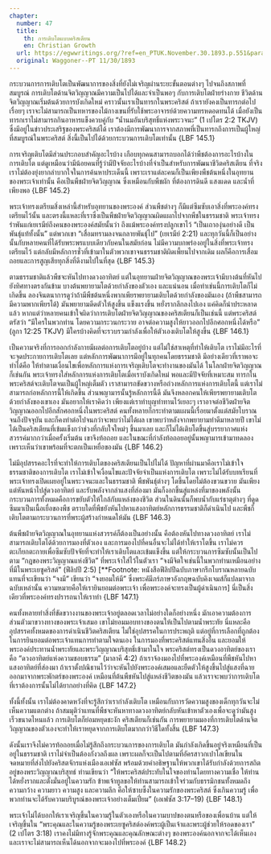 ```yaml
---
chapter:
  number: 47
  title:
    th: การเติบโตแบบคริสเตียน
    en: Christian Growth
  url: https://egwwritings.org/?ref=en_PTUK.November.30.1893.p.551&para=1525.7246
  original: Waggoner--PT 11/30/1893
---
```


กระบวนการการเติบโตเป็นพัฒนาการของสิ่งที่ยังไม่เจริญผ่านระยะขั้นตอนต่างๆ ไปจนถึงสภาพที่สมบูรณ์ การเติบโตด้านจิตวิญญาณมีความเป็นไปได้และจำเป็นพอๆ กับการเติบโตฝ่ายร่างกาย ชีวิตด้านจิตวิญญาณเริ่มต้นด้วยการบังเกิดใหม่ คราวนั้นเราเป็นทารกในพระคริสต์ ถ้าเรายังคงเป็นทารกต่อไปเรื่อยๆ เราจะไม่สามารถเป็นทหารของไม้กางเขนที่รับใช้พระอาจารย์ด้วยความทรหดอดทนได้ เมื่อยังเป็นทารกเราไม่สามารถกินอาหารแข็งควบคู่กับ “น้ำนมอันบริสุทธิ์แห่งพระวจนะ” (1 เปโตร 2:2 TKJV) ซึ่งมีอยู่ในข่าวประเสริฐของพระคริสต์ได้ เราต้องมีการพัฒนาการจากสภาพที่เป็นทารกถึงการเป็นผู้ใหญ่ที่สมบูรณ์ในพระคริสต์ สิ่งนี้เป็นไปได้ด้วยกระบวนการเติบโตเท่านั้น {LBF 145.1}

การเจริญเติบโตมีส่วนประกอบสำคัญอะไรบ้าง เกือบทุกคนสามารถบอกได้ว่าพืชต้องการอะไรบ้างในการเติบโต แต่ดูเหมือนว่ามีน้อยคนที่รู้ว่ามีปัจจัยอะไรบ้างที่จำเป็นสำหรับการพัฒนาชีวิตคริสเตียน ที่จริงเราไม่ต้องยุ่งยากลำบากใจในการค้นหาประเด็นนี้ เพราะเราแต่ละคนก็เป็นเพียงพืชต้นหนึ่งในอุทยานของพระเจ้าเท่านั้น คือเป็นพืชฝ่ายจิตวิญญาณ ซึ่งเหมือนกับพืชผัก ที่ต้องการดินดี แสงแดด และน้ำที่เพียงพอ {LBF 145.2}

พระเจ้าทรงเตรียมสิ่งเหล่านี้สำหรับอุทยานของพระองค์ ส่วนพืชต่างๆ ก็มีแต่ซึมซับเอาสิ่งที่พระองค์ทรงเตรียมไว้นั้น และตรงนี้แหละที่เราซึ่งเป็นพืชฝ่ายจิตวิญญาณผิดแผกไปจากพืชในธรรมชาติ พระเจ้าทรงรำพันแก่เยเรมีย์ถึงคนของพระองค์สมัยนั้นว่า ถึงแม้พระองค์ทรงปลูกเขาไว้ “เป็นเถาองุ่นอย่างดี เป็นพันธุ์แท้ทั้งนั้น” แต่พวกเขา “เสื่อมทรามลงจนกลายพันธุ์ไป” (เยเรมีย์ 2:21) และทุกวันนี้ก็เป็นอย่างนั้นกับหลายคนที่ได้รับพระพรแบบเดียวกับคนในสมัยก่อน ไม่มีความบกพร่องอยู่ในสิ่งที่พระเจ้าทรงเตรียมไว้ แต่กลับมีหลักการชั่วที่เข้ามาในตัวพวกเขาจนธรรมชาติผิดเพี้ยนไปจากเดิม ผลก็คือการเสื่อมถอยและการสูญเสียทุกสิ่งที่ดีงามไปในที่สุด {LBF 145.3}

ตามธรรมชาติแล้วพืชจะหันไปทางดวงอาทิตย์ แต่ในอุทยานฝ่ายจิตวิญญาณของพระเจ้ามีบางต้นที่หันไปยังทิศทางตรงกันข้าม บางต้นพยายามโตด้วยกำลังของตัวเอง และแน่นอน เมื่อทำเช่นนี้การเติบโตก็ไม่เกิดขึ้น ลองจินตนาการดูว่าถ้ามีพืชต้นหนึ่งพากเพียรพยายามเติบโตด้วยกำลังของมันเอง (ถ้าพืชสามารถมีความพากเพียรได้) มันพยายามดีดตัวให้สูงขึ้น แข็งแรงขึ้น หยั่งรากลึกลงไปเอง แค่คิดก็น่าประหลาดแล้ว หากแต่ว่าหลายคนเข้าใจผิดว่าการเติบโตฝ่ายจิตวิญญาณของคริสเตียนก็เป็นเช่นนี้ แต่พระคริสต์ตรัสว่า “มีใครในพวกท่าน โดยความกระวนกระวาย อาจต่อความสูงให้ยาวออกไปอีกศอกหนึ่งได้หรือ” (ลูกา 12:25 TKJV) มีใครบ้างคิดที่จะรวบรวมกำลังเพื่อให้ตัวเองเติบโตให้สูงขึ้น {LBF 146.1}

เป็นความจริงที่การออกกำลังกายมีผลต่อการเติบโตอยู่บ้าง แต่ไม่ใช่สาเหตุที่ทำให้เติบโต เราไม่มีอะไรที่จะจุดประกายการเติบโตเลย แต่หลักการพัฒนาการมีอยู่ในทุกคนโดยธรรมชาติ มีอย่างเดียวที่เราพอจะทำได้คือ ให้ทำตามเงื่อนไขเพื่อหลักการแห่งการเจริญเติบโตจะทำงานของมันได้ ในโลกฝ่ายจิตวิญญาณก็เช่นกัน พระเจ้าทรงใส่หลักการแห่งการเติบโตเมื่อเราบังเกิดใหม่ พอและมีปัจจัยที่เหมาะสม ทารกในพระคริสต์จะเติบโตจนเป็นผู้ใหญ่เต็มตัว เราสามารถขัดขวางหรือถ่วงหลักการแห่งการเติบโตนี้ แต่เราไม่สามารถก่อหลักการนี้ให้เกิดขึ้น ส่วนพญามารนั้นรู้หลักการนี้ดี มันจึงหลอกคนให้เพียรพยายามเติบโตด้วยกำลังของเขาเอง มันอยากให้เราคิดว่า เพียงแต่เราทำบุญทำทานไว้เยอะๆ เราอาจต่อชีวิตฝ่ายจิตวิญญาณออกไปอีกสักศอกหนึ่งในพระคริสต์ คนทั้งหลายก็กระทำตามแผนนี้เรื่อยมาตั้งแต่สมัยโบราณจนถึงปัจจุบัน และก็คงทำต่อไปจนกว่าจะพบว่าไม่ได้ผล เขาพบว่าหลังจากพยายามทำดีมาหลายปี เขาไม่ได้เป็นคริสเตียนที่เข้มแข็งกว่าช่วงที่กลับใจใหม่ๆ ขึ้นมาเลย และก็ไม่ได้เติบโตขึ้นสู่บรรยากาศแห่งสวรรค์มากกว่าเมื่อครั้งเริ่มต้น เขาจึงท้อถอย และในขณะที่กำลังท้อถอยอยู่นั้นพญามารเข้ามาทดลอง เพราะเห็นว่าเขาพร้อมที่จะตกเป็นเหยื่อของมัน {LBF 146.2}

ไม่มีอุปสรรคอะไรที่จะทำให้การเติบโตของคริสเตียนเป็นไปไม่ได้ ปัญหาที่ผ่านมาคือเราไม่เข้าใจธรรมชาติของการเติบโต เราไม่เข้าใจเงื่อนไขและปัจจัยจำเป็นแห่งการเติบโต เพราะไม่ได้รับบทเรียนที่พระเจ้าทรงเปิดเผยอยู่ในพระวจนะและในธรรมชาติ พืชพันธ์ุต่างๆ โตขึ้นโดยไม่ต้องขวนขวาย มันเพียงแต่หันหน้าไปสู่ดวงอาทิตย์ และรับพลังจากลำแสงที่ส่องมา มันก็งอกขึ้นสู่แหล่งที่มาของพลังนั้น กระบวนการทั้งหมดคือการขยับตัวให้ใกล้กับแหล่งของชีวิต ส่วนในดินนั้นก็พบน้ำกับแร่ธาตุต่างๆ ที่ดูดซึมมาเป็นเนื้อเยื่อของพืช ตราบใดที่พืชยังหันไปหาแสงอาทิตย์หลักการธรรมชาติก็ดำเนินไป และพืชก็เติบโตตามกระบวนการที่พระผู้สร้างกำหนดให้มัน {LBF 146.3}

ต้นพืชฝ่ายจิตวิญญาณในอุทยานแห่งสวรรค์ก็ต้องเป็นอย่างนั้น คือต้องหันไปทางดวงอาทิตย์ เราไม่สามารถเติบโตได้ด้วยการมองที่ตัวเอง และการมองไปที่คนอื่นจะไม่ได้ทำให้เราโตขึ้น เราไม่ควรตะเกียกตะกายเพื่อซึมซับปัจจัยที่จะทำให้เราเติบโตและเข้มแข็งขึ้น แต่ให้กระบวนการซึมซับนั้นเป็นไปตาม “กฎของพระวิญญาณแห่งชีวิต” ที่พระเจ้าใส่ไว้ในตัวเรา “จงมีจิตใจเช่นนี้ในพวกท่านเหมือนอย่างที่มีในพระเยซูคริสต์” (ฟีลิปปี 2:5) [**Footnote: หนังสือฟีลิปปีฉบับภาษากรีกโบราณหลายฉบับแทนที่จะเขียนว่า “จงมี” เขียนว่า “จงยอมให้มี” ซึ่งพระคัมีภร์ภาษาอังกฤษฉบับคิงเจมส์ก็แปลมาจากฉบับเหล่านั้น ความหมายคือให้เรายินยอมต่อพระเจ้า เพื่อพระองค์จะทรงเป็นผู้ดำเนินการ] นี่เป็นสิ่งเดียวที่พระองค์ทรงปรารถนาให้เราทำ {LBF 147.1}

คนทั้งหลายทำสิ่งที่ขัดขวางงานของพระเจ้าอยู่ตลอดเวลาไม่อย่างใดก็อย่างหนึ่ง มักเอาความต้องการส่วนตัวมาขวางทางของพระเจ้าเสมอ เขาไม่ยอมมอบทางของตนให้เป็นไปตามน้ำพระทัย นี่แหละคืออุปสรรคทั้งหมดของการดำเนินชีวิตคริสเตียน ไม่ใช่อุปสรรคในการประพฤติ แต่อยู่ที่การเลือกที่ถูกต้อง ในการยินยอมต่อพระเจ้าแทนการทำตามใจตนเอง ในการมองที่พระคริสต์แทนสิ่งอื่น และยอมให้พระองค์ประทานน้ำพระทัยและพระวิญญาณบริสุทธิ์เข้ามาในใจ พระคริสต์ทรงเป็นดวงอาทิตย์ของเรา คือ “ดวงอาทิตย์แห่งความชอบธรรม” (มาลาคี 4:2) ถ้าเราจ้องมองไปที่พระองค์เหมือนที่พืชหันไปหาแสงอาทิตย์ที่ส่องมา ถ้าเราตั้งปณิธานไว้ว่าจะหันไปยังพระองค์เสมอและยืดตัวให้สูงขึ้นไปสู่แสงที่ฉายออกมาจากพระพักตร์ของพระองค์ เหมือนที่ต้นพืชหันไปสู่แหล่งชีวิตของมัน แล้วเราจะพบว่าการเติบโตที่เราต้องการนั้นไม่ได้ยากอย่างที่คิด {LBF 147.2}

ทั้งนี้ทั้งนั้น เราไม่ต้องคาดหวังที่จะรู้สึกว่าเรากำลังเติบโต เหมือนกับการวัดความสูงของเด็กทุกวันจะไม่เห็นความแตกต่าง ถ้าสมมุติว่าแทนที่พืชจะหันหาทางดวงอาทิตย์กลับหันเข้าหาตัวเองเพื่อจะดูว่ามันสูงเร็วขนาดไหนแล้ว การเติบโตก็ย่อมหยุดชะงัก คริสเตียนก็เช่นกัน การพยายามมองที่การเติบโตด้านจิตวิญญาณของตัวเองจะทำให้เราหยุดจากการเติบโตมากกว่าวิธีใดทั้งสิ้น {LBF 147.3}

ดังนั้นเราจึงไม่ควรท้อถอยเมื่อไม่รู้สึกถึงกระบวนการของการเติบโต มันกำลังเกิดขึ้นอยู่จริงเหมือนที่เป็นอยู่ในธรรมชาติ เราไม่จำเป็นต้องกังวลถึงผล เพราะผลก็จะเป็นไปตามที่อัครสาวกเปาโลเขียนในจดหมายที่ส่งไปยังคริสตจักรแห่งเมืองเอเฟซัส พร้อมด้วยคำอธิษฐานให้พวกเขาได้รับกำลังด้วยการสถิตอยู่ของพระวิญญาณบริสุทธ์ ท่านเขียนว่า “ให้พระคริสต์ประทับในใจของท่านโดยทางความเชื่อ ให้ท่านได้หยั่งรากและตั้งมั่นอยู่ในความรัก ข้าพเจ้าทูลขอให้ท่านสามารถเข้าใจร่วมกับธรรมิกชนทั้งหมดถึงความกว้าง ความยาว ความสูง และความลึก คือให้ซาบซึ้งในความรักของพระคริสต์ ซึ่งเกินความรู้ เพื่อพวกท่านจะได้รับความบริบูรณ์ของพระเจ้าอย่างเต็มเปี่ยม” (เอเฟซัส 3:17–19) {LBF 148.1}

พระเจ้าไม่ได้บอกให้เราเจริญขึ้นในความรู้ในตัวเองหรือในความบาปของตนหรือของเพื่อนบ้าน แต่ให้เจริญขึ้นใน “พระคุณและในความรู้ของพระเยซูคริสต์องค์พระผู้เป็นเจ้าและพระผู้ช่วยให้รอดของเรา” (2 เปโตร 3:18) เราคงไม่มีทางรู้จักพระคุณและคุณลักษณะต่างๆ ของพระองค์นอกจากจะได้เห็นเอง และเราจะไม่สามารถเห็นได้นอกจากจะมองไปที่พระองค์ {LBF 148.2}
